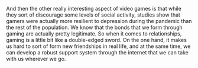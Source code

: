  And then the other really interesting aspect of video games is that while they sort of discourage some levels of social activity, studies show that gamers were actually more resilient to depression during the pandemic than the rest of the population. We know that the bonds that we form through gaming are actually pretty legitimate. So when it comes to relationships, gaming is a little bit like a double-edged sword. On the one hand, it makes us hard to sort of form new friendships in real life, and at the same time, we can develop a robust support system through the internet that we can take with us wherever we go.